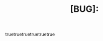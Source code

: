 ---
name: Reporte de Bug
about: Crie um reporte de bug para nos ajudar a melhorar
title: '[BUG]: '
labels: ["bug", "triagem"]
body:
    - type:
        name: 'Descrição do Bug'
        description: 'Descreva o bug de forma clara e concisa'
        required: true
        options:
            - type: textarea
              name: 'Descrição'
              description: 'Descreva o bug de forma clara e concisa'
              required: true
    - type:
        name: 'Reprodução do Bug'
        description: 'Passos para reproduzir o bug'
        required: true
        options:
            - type: textarea
              name: 'Passos'
              description: 'Passos para reproduzir o bug'
              required: true
    - type:
        name: 'Comportamento Esperado'
        description: 'Descreva o comportamento esperado'
        required: true
        options:
            - type: textarea
              name: 'Comportamento Esperado'
              description: 'Descreva o comportamento esperado'
              required: true
    - type:
        name: 'Screenshots'
        description: 'Se aplicável, adicione screenshots para ajudar a explicar o problema'
        required: false
        options:
            - type: textarea
              name: 'Screenshots'
              description: 'Se aplicável, adicione screenshots para ajudar a explicar o problema'
              required: false
    - type:
        name: 'Informações Adicionais'
        description: 'Adicione qualquer outra informação sobre o problema aqui'
        required: false
        options:
            - type: textarea
              name: 'Informações Adicionais'
              description: 'Adicione qualquer outra informação sobre o problema aqui'
              required: false
    - type:
        name: 'Eu concordo que não há nenhuma issue aberta com o mesmo problema'
        description: 'Marque essa caixa para confirmar que não há nenhuma issue aberta com o mesmo problema'
        required: true
        options:
            - type: checkbox
              name: 'Eu concordo que não há nenhuma issue aberta com o mesmo problema'
              description: 'Marque essa caixa para confirmar que não há nenhuma issue aberta com o mesmo problema'
              required: true
---
